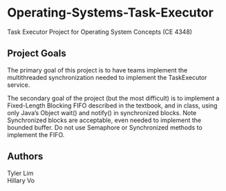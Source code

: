 # Operating-Systems-Task-Executor
Task Executor Project for Operating System Concepts (CE 4348)

## Project Goals
The primary goal of this project is to have teams implement the multithreaded synchronization
needed to implement the TaskExecutor service.

The secondary goal of the project (but the most difficult) is to implement a Fixed-Length
Blocking FIFO described in the textbook, and in class, using only Java’s Object wait() and
notify() in synchronized blocks. Note Synchronized blocks are acceptable, even needed to 
implement the bounded buffer. Do not use Semaphore or Synchronized methods to implement
the FIFO.

## Authors
Tyler Lim <br>
Hillary Vo
